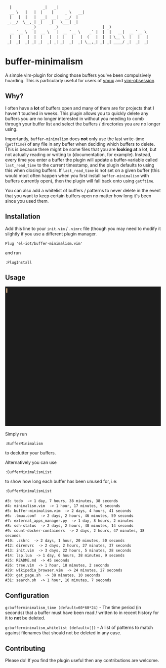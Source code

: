 ```
  |              _|   _|
  __ \   |   |  |    |     _ \   __|
  |   |  |   |  __|  __|   __/  |
 _.__/  \__,_| _|   _|   \___| _|
            _)        _)                    | _)
  __ `__ \   |  __ \   |  __ `__ \    _` |  |  |   __|  __ `__ \
  |   |   |  |  |   |  |  |   |   |  (   |  |  | \__ \  |   |   |
 _|  _|  _| _| _|  _| _| _|  _|  _| \__,_| _| _| ____/ _|  _|  _|
```

<h1> buffer-minimalism </h1>
A simple vim-plugin for closing those buffers you've been compulsively hoarding. This is particularly useful for users of <a href='https://github.com/jceb/vmux'>vmux</a> and <a href='https://github.com/tpope/vim-obsession'>vim-obsession</a>.<br>

<h2> Why? </h2>
I often have a <b>lot</b> of buffers open and many of them are for projects that I haven't touched in weeks. This plugin allows you to quickly delete any buffers you are no longer interested in without you needing to comb through your buffer list and select the buffers / directories you are no longer using. <br>

Importantly, `buffer-minimalism` does <b>not</b> only use the last write-time (<code>getftime</code>) of any file in any buffer when deciding which buffers to delete. This is because there might be some files that you are <b>looking at</b> a lot, but not actually reading or writing to (documentation, for example). Instead, every time you enter a buffer the plugin will update a buffer-variable called <code>last_read_time</code> to the current timestamp, and the plugin defaults to using this when closing buffers. If <code>last_read_time</code> is not set on a given buffer (this would most often happen when you first install `buffer-minimalism` with buffers currently open), then the plugin will fall back onto using <code>getftime</code>. <br>

You can also add a whitelist of buffers / patterns to never delete in the event that you want to keep certain buffers open no matter how long it's been since you used them.

<h2> Installation </h2>
Add this line to your <code>init.vim</code> / <code>.vimrc</code> file (though you may need to modify it slightly if you use a different plugin manager.

```
Plug 'el-iot/buffer-minimalism.vim'
```

and run

```
:PlugInstall
```

<h2>Usage</h2>

<img src="https://github.com/el-iot/buffer-minimalism/blob/master/demo.gif" width="800" height="450" />

Simply run

```
:BufferMinimalism
```

to declutter your buffers. <br>

Alternatively you can use

```
:BufferMinimalismList
```

to show how long each buffer has been unused for, i.e:

```
:BufferMinimalismList

#3: todo  -> 1 day, 7 hours, 38 minutes, 38 seconds
#4: minimalism.vim  -> 1 hour, 17 minutes, 9 seconds
#5: buffer-minimalism.vim  -> 2 days, 4 hours, 41 seconds
#6: .tmux.conf  -> 2 days, 2 hours, 46 minutes, 59 seconds
#7: external_apps_manager.py  -> 1 day, 8 hours, 2 minutes
#8: ssh-status  -> 2 days, 2 hours, 48 minutes, 14 seconds
#9: count-docker-containers  -> 2 days, 2 hours, 47 minutes, 38 seconds
#10: .zshrc  -> 2 days, 1 hour, 20 minutes, 50 seconds
#12: direnvrc  -> 2 days, 2 hours, 27 minutes, 37 seconds
#13: init.vim  -> 3 days, 22 hours, 5 minutes, 28 seconds
#14: lsp.lua  -> 1 day, 6 hours, 38 minutes, 9 seconds
#25: README.md  -> 45 seconds
#26: tree.vim  -> 1 hour, 18 minutes, 2 seconds
#29: wikipedia_browser.vim  -> 24 minutes, 27 seconds
#30: get_page.sh  -> 38 minutes, 10 seconds
#31: search.sh  -> 1 hour, 10 minutes, 7 seconds

```

<h2>Configuration</h2>

<code>g:bufferminimalism_time (default=60\*60\*24)</code> - The time period (in seconds) that a buffer must have been read / written to in recent history for it to <b>not</b> be deleted.

<code>g:bufferminimalism_whitelist (default=[])</code> - A list of patterns to match against filenames that should not be deleted in any case.

<h2>Contributing</h2>
Please do! If you find the plugin useful then any contributions are welcome.
